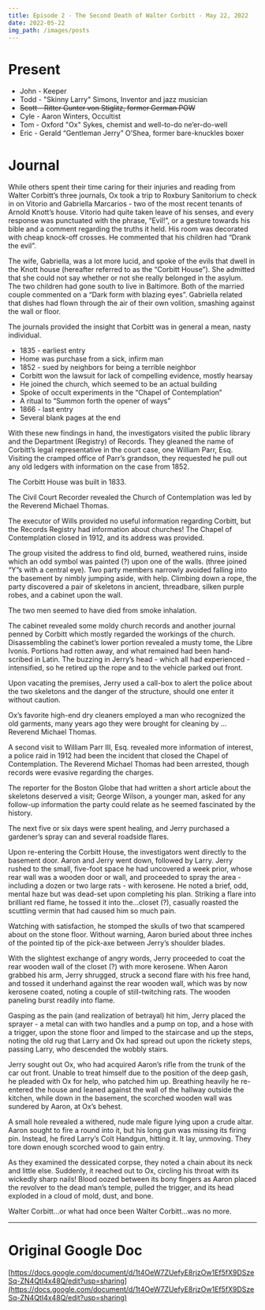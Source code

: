 ```yaml
---
title: Episode 2 - The Second Death of Walter Corbitt - May 22, 2022
date: 2022-05-22
img_path: /images/posts
---
```


# Present

* John - Keeper
* Todd - "Skinny Larry" Simons, Inventor and jazz musician
* ~~Scott - Ritter Gunter von Stiglitz, former German POW~~
* Cyle - Aaron Winters, Occultist
* Tom - Oxford "Ox" Sykes, chemist and well-to-do ne’er-do-well
* Eric - Gerald “Gentleman Jerry” O’Shea, former bare-knuckles boxer

# Journal

While others spent their time caring for their injuries and reading from Walter Corbitt’s three journals, Ox took a trip to Roxbury Sanitorium to check in on Vitorio and Gabriella Marcarios - two of the most recent tenants of Arnold Knott’s house. Vitorio had quite taken leave of his senses, and every response was punctuated with the phrase, “Evil!”, or a gesture towards his bible and a comment regarding the truths it held. His room was decorated with cheap knock-off crosses. He commented that his children had “Drank the evil”.

The wife, Gabriella, was a lot more lucid, and spoke of the evils that dwell in the Knott house (hereafter referred to as the “Corbitt House”). She admitted that she could not say whether or not she really belonged in the asylum. The two children had gone south to live in Baltimore. Both of the married couple commented on a “Dark form with blazing eyes”. Gabriella related that dishes had flown through the air of their own volition, smashing against the wall or floor.

The journals provided the insight that Corbitt was in general a mean, nasty individual. 

* 1835 - earliest entry
* Home was purchase from a sick, infirm man
* 1852 - sued by neighbors for being a terrible neighbor
* Corbitt won the lawsuit for lack of compelling evidence, mostly hearsay
* He joined the church, which seemed to be an actual building
* Spoke of occult experiments in the “Chapel of Contemplation”
* A ritual to “Summon forth the opener of ways”
* 1866 - last entry
* Several blank pages at the end

With these new findings in hand, the investigators visited the public library and the Department (Registry) of Records. They gleaned the name of Corbitt’s legal representative in the court case, one William Parr, Esq. Visiting the cramped office of Parr’s grandson, they requested he pull out any old ledgers with information on the case from 1852.

The Corbitt House was built in 1833.

The Civil Court Recorder revealed the Church of Contemplation was led by the Reverend Michael Thomas.

The executor of Wills provided no useful information regarding Corbitt, but the Records Registry had information about churches! The Chapel of Contemplation closed in 1912, and its address was provided.

The group visited the address to find old, burned, weathered ruins, inside which an odd symbol was painted (?) upon one of the walls. (three joined “Y”s with a central eye). Two party members narrowly avoided falling into the basement by nimbly jumping aside, with help. Climbing down a rope, the party discovered a pair of skeletons in ancient, threadbare, silken purple robes, and a cabinet upon the wall.

The two men seemed to have died from smoke inhalation. 

The cabinet revealed some moldy church records and another journal penned by Corbitt which mostly regarded the workings of the church. Disassembling the cabinet’s lower portion revealed a musty tome, the Libre Ivonis. Portions had rotten away, and what remained had been hand-scribed in Latin. The buzzing in Jerry’s head - which all had experienced - intensified, so he retired up the rope and to the vehicle parked out front.

Upon vacating the premises, Jerry used a call-box to alert the police about the two skeletons and the danger of the structure, should one enter it without caution.

Ox’s favorite high-end dry cleaners employed a man who recognized the old garments, many years ago they were brought for cleaning by … Reverend Michael Thomas.

A second visit to William Parr III, Esq. revealed more information of interest, a police raid in 1912 had been the incident that closed the Chapel of Contemplation. The Reverend Michael Thomas had been arrested, though records were evasive regarding the charges.

The reporter for the Boston Globe that had written a short article about the skeletons deserved a visit; George Wilson, a younger man, asked for any follow-up information the party could relate as he seemed fascinated by the history.

The next five or six days were spent healing, and Jerry purchased a gardener’s spray can and several roadside flares.

Upon re-entering the Corbitt House, the investigators went directly to the basement door. Aaron and Jerry went down, followed by Larry. Jerry rushed to the small, five-foot space he had uncovered a week prior, whose rear wall was a wooden door or wall, and proceeded to spray the area - including a dozen or two large rats - with kerosene. He noted a brief, odd, mental haze but was dead-set upon completing his plan. Striking a flare into brilliant red flame, he tossed it into the...closet (?), casually roasted the scuttling vermin that had caused him so much pain. 

Watching with satisfaction, he stomped the skulls of two that scampered about on the stone floor. Without warning, Aaron buried about three inches of the pointed tip of the pick-axe between Jerry’s shoulder blades.

With the slightest exchange of angry words, Jerry proceeded to coat the rear wooden wall of the closet (?) with more kerosene. When Aaron grabbed his arm, Jerry shrugged, struck a second flare with his free hand, and tossed it underhand against the rear wooden wall, which was by now kerosene coated, noting a couple of still-twitching rats. The wooden paneling burst readily into flame.

Gasping as the pain (and realization of betrayal) hit him, Jerry placed the sprayer - a metal can with two handles and a pump on top, and a hose with a trigger, upon the stone floor and limped to the staircase and up the steps, noting the old rug that Larry and Ox had spread out upon the rickety steps, passing Larry, who descended the wobbly stairs.

Jerry sought out Ox, who had acquired Aaron’s rifle from the trunk of the car out front. Unable to treat himself due to the position of the deep gash, he pleaded with Ox for help, who patched him up. Breathing heavily he re-entered the house and leaned against the wall of the hallway outside the kitchen, while down in the basement, the scorched wooden wall was sundered by Aaron, at Ox’s behest.

A small hole revealed a withered, nude male figure lying upon a crude altar. Aaron sought to fire a round into it, but his long gun was missing its firing pin. Instead, he fired Larry’s Colt Handgun, hitting it. It lay, unmoving. They tore down enough scorched wood to gain entry.

As they examined the dessicated corpse, they noted a chain about its neck and little else. Suddenly, it reached out to Ox, circling his throat with its wickedly sharp nails! Blood oozed between its bony fingers as Aaron placed the revolver to the dead man’s temple, pulled the trigger, and its head exploded in a cloud of mold, dust, and bone.

Walter Corbitt...or what had once been Walter Corbitt...was no more.



---

# Original Google Doc

[https://docs.google.com/document/d/1t4OeW7ZUefyE8rjzOw1Ef5fX9DSzeSq-ZN4QtI4x48Q/edit?usp=sharing](https://docs.google.com/document/d/1t4OeW7ZUefyE8rjzOw1Ef5fX9DSzeSq-ZN4QtI4x48Q/edit?usp=sharing)